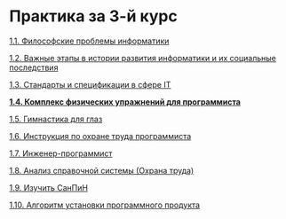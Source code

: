 # Практика за 3-й курс
[1.1. Философские проблемы информатики](https://github.com/AnotherStudent/praxis3/raw/master/1.1.%20%D0%A4%D0%B8%D0%BB%D0%BE%D1%81%D0%BE%D1%84%D1%81%D0%BA%D0%B8%D0%B5%20%D0%BF%D1%80%D0%BE%D0%B1%D0%BB%D0%B5%D0%BC%D1%8B%20%D0%B8%D0%BD%D1%84%D0%BE%D1%80%D0%BC%D0%B0%D1%82%D0%B8%D0%BA%D0%B8.docx)

[1.2. Важные этапы в истории развития информатики и их социальные последствия](https://github.com/AnotherStudent/praxis3/raw/master/1.2.%20%D0%92%D0%B0%D0%B6%D0%BD%D1%8B%D0%B5%20%D1%8D%D1%82%D0%B0%D0%BF%D1%8B%20%D0%B2%20%D0%B8%D1%81%D1%82%D0%BE%D1%80%D0%B8%D0%B8%20%D1%80%D0%B0%D0%B7%D0%B2%D0%B8%D1%82%D0%B8%D1%8F%20%D0%B8%D0%BD%D1%84%D0%BE%D1%80%D0%BC%D0%B0%D1%82%D0%B8%D0%BA%D0%B8%20%D0%B8%20%D0%B8%D1%85%20%D1%81%D0%BE%D1%86%D0%B8%D0%B0%D0%BB%D1%8C%D0%BD%D1%8B%D0%B5%20%D0%BF%D0%BE%D1%81%D0%BB%D0%B5%D0%B4%D1%81%D1%82%D0%B2%D0%B8%D1%8F.pdf)

[1.3. Стандарты и спецификации в сфере IT](https://github.com/AnotherStudent/praxis3/raw/master/1.3.%20%D0%A1%D1%82%D0%B0%D0%BD%D0%B4%D0%B0%D1%80%D1%82%D1%8B%20%D0%B8%20%D1%81%D0%BF%D0%B5%D1%86%D0%B8%D1%84%D0%B8%D0%BA%D0%B0%D1%86%D0%B8%D0%B8%20%D0%B2%20%D1%81%D1%84%D0%B5%D1%80%D0%B5%20IT.pdf)

**[1.4. Комплекс физических упражнений для программиста]()**

[1.5. Гимнастика для глаз](https://github.com/AnotherStudent/praxis3/raw/master/1.5.%20%D0%93%D0%B8%D0%BC%D0%BD%D0%B0%D1%81%D1%82%D0%B8%D0%BA%D0%B0%20%D0%B4%D0%BB%D1%8F%20%D0%B3%D0%BB%D0%B0%D0%B7.docx)

[1.6. Инструкция по охране труда программиста](https://github.com/AnotherStudent/praxis3/raw/master/1.6.%20%D0%98%D0%BD%D1%81%D1%82%D1%80%D1%83%D0%BA%D1%86%D0%B8%D1%8F%20%D0%BF%D0%BE%20%D0%BE%D1%85%D1%80%D0%B0%D0%BD%D0%B5%20%D1%82%D1%80%D1%83%D0%B4%D0%B0%20%D0%BF%D1%80%D0%BE%D0%B3%D1%80%D0%B0%D0%BC%D0%BC%D0%B8%D1%81%D1%82%D0%B0.pdf)

[1.7. Инженер-программист](https://github.com/AnotherStudent/praxis3/raw/master/1.7.%20%D0%98%D0%BD%D0%B6%D0%B5%D0%BD%D0%B5%D1%80-%D0%BF%D1%80%D0%BE%D0%B3%D1%80%D0%B0%D0%BC%D0%BC%D0%B8%D1%81%D1%82.docx)

[1.8. Анализ справочной системы (Охрана труда)](https://github.com/AnotherStudent/praxis3/raw/master/1.8.%20%D0%90%D0%BD%D0%B0%D0%BB%D0%B8%D0%B7%20%D1%81%D0%BF%D1%80%D0%B0%D0%B2%D0%BE%D1%87%D0%BD%D0%BE%D0%B8%CC%86%20%D1%81%D0%B8%D1%81%D1%82%D0%B5%D0%BC%D1%8B%20(%D0%9E%D1%85%D1%80%D0%B0%D0%BD%D0%B0%20%D1%82%D1%80%D1%83%D0%B4%D0%B0).docx)

[1.9. Изучить СанПиН](https://github.com/AnotherStudent/praxis3/raw/master/1.9.%20%D0%98%D0%B7%D1%83%D1%87%D0%B8%D1%82%D1%8C%20%D0%A1%D0%B0%D0%BD%D0%9F%D0%B8%D0%9D.pdf)

[1.10. Алгоритм установки программного продукта](https://github.com/AnotherStudent/praxis3/raw/master/1.10.%20%D0%90%D0%BB%D0%B3%D0%BE%D1%80%D0%B8%D1%82%D0%BC%20%D1%83%D1%81%D1%82%D0%B0%D0%BD%D0%BE%D0%B2%D0%BA%D0%B8%20%D0%BF%D1%80%D0%BE%D0%B3%D1%80%D0%B0%D0%BC%D0%BC%D0%BD%D0%BE%D0%B3%D0%BE%20%D0%BF%D1%80%D0%BE%D0%B4%D1%83%D0%BA%D1%82%D0%B0.docx)
